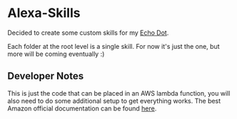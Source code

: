 # Alexa-Skills
Decided to create some custom skills for my [Echo Dot](https://www.amazon.com/dp/B01DFKC2SO?ref=&tag=&hvpos=1t1&hvexid=&hvnetw=g-All_New_Amazon_Echo_Dot&hvrand=83814073586162419&hvpone=&hvptwo=&hvqmt=e&hvdev=c).

Each folder at the root level is a single skill. For now it's just the one, but more will be coming eventually :)

## Developer Notes
This is just the code that can be placed in an AWS lambda function, you will also need to do some additional setup to get everything works. The best Amazon official documentation can be found [here](https://developer.amazon.com/docs/custom-skills/steps-to-build-a-custom-skill.html).
